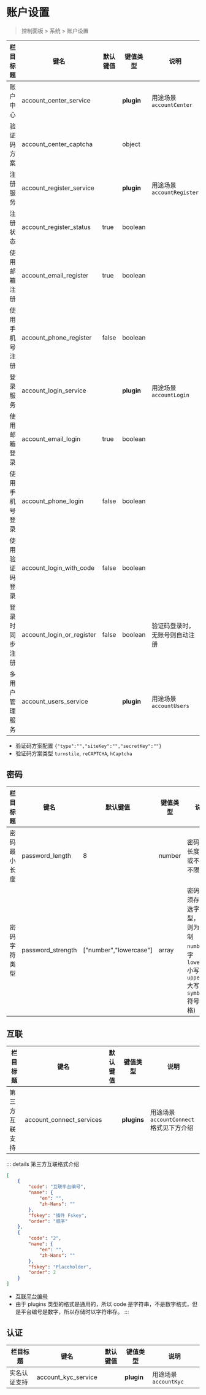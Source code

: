 # 账户设置

> 控制面板 > 系统 > 账户设置

| 栏目标题 | 键名 | 默认键值 | 键值类型 | 说明 |
| --- | --- | --- | --- | --- |
| 账户中心 | account_center_service |  | **plugin** | 用途场景 `accountCenter` |
| 验证码方案 | account_center_captcha |  | object |  |
| 注册服务 | account_register_service |  | **plugin** | 用途场景 `accountRegister` |
| 注册状态 | account_register_status | true | boolean |  |
| 使用邮箱注册 | account_email_register | true | boolean |  |
| 使用手机号注册 | account_phone_register | false | boolean |  |
| 登录服务 | account_login_service |  | **plugin** | 用途场景 `accountLogin` |
| 使用邮箱登录 | account_email_login | true | boolean |  |
| 使用手机号登录 | account_phone_login | false | boolean |  |
| 使用验证码登录 | account_login_with_code | false | boolean |  |
| 登录时同步注册 | account_login_or_register | false | boolean | 验证码登录时，无账号则自动注册 |
| 多用户管理服务 | account_users_service |  | **plugin** | 用途场景 `accountUsers` |

- 验证码方案配置 `{"type":"","siteKey":"","secretKey":""}`
- 验证码方案类型 `turnstile`, `reCAPTCHA`, `hCaptcha`

## 密码

| 栏目标题 | 键名 | 默认键值 | 键值类型 | 说明 |
| --- | --- | --- | --- | --- |
| 密码最小长度 | password_length | 8 | number | 密码最小长度，0 或不填为不限制 |
| 密码字符类型 | password_strength | ["number","lowercase"] | array | 密码中必须存在所选字符类型，不选则为无限制<br>`number` 数字<br>`lowercase` 小写字母<br>`uppercase` 大写字母<br>`symbols` 符号(除空格) |

## 互联

| 栏目标题 | 键名 | 默认键值 | 键值类型 | 说明 |
| --- | --- | --- | --- | --- |
| 第三方互联支持 | account_connect_services |  | **plugins** | 用途场景 `accountConnect`<br>格式见下方介绍 |

::: details 第三方互联格式介绍
```json
[
    {
        "code": "互联平台编号",
        "name": {
            "en": "",
            "zh-Hans": ""
        },
        "fskey": "插件 Fskey",
        "order": "顺序"
    },
    {
        "code": "2",
        "name": {
            "en": "",
            "zh-Hans": ""
        },
        "fskey": "Placeholder",
        "order": 2
    }
]
```

- [互联平台编号](../dictionary/connects.md)
- 由于 plugins 类型的格式是通用的，所以 code 是字符串，不是数字格式，但是平台编号是数字，所以存储时以字符串存。
:::

## 认证

| 栏目标题 | 键名 | 默认键值 | 键值类型 | 说明 |
| --- | --- | --- | --- | --- |
| 实名认证支持 | account_kyc_service |  | **plugin** | 用途场景 `accountKyc` |
